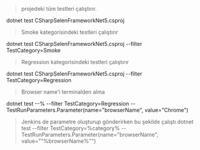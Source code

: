 > projedeki tüm testleri çalıştırır.

dotnet test CSharpSelenFrameworkNet5.csproj

> Smoke kategorisindeki testleri çalıştırır

dotnet test CSharpSelenFrameworkNet5.csproj --filter TestCategory=Smoke

> Regression kategorisindeki testleri çalıştırır

dotnet test CSharpSelenFrameworkNet5.csproj --filter TestCategory=Regression

> Browser name'i terminalden alma

 dotnet test --% --filter TestCategory=Regression -- TestRunParameters.Parameter(name=\"browserName\", value=\"Chrome\")
 
 > Jenkins de parametre oluşturup gönderirken bu şekilde çalıştı
 dotnet test --filter TestCategory=%category% -- TestRunParameters.Parameter(name=\"browserName\", value=\""%browserName%"\")
